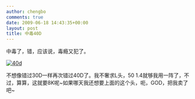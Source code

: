```yaml
---
author: chengbo
comments: true
date: 2009-06-18 14:43:35+00:00
layout: post
title: 中毒40D
---
```


中毒了，错，应该说，毒瘾又犯了。

[![40d](http://farm2.staticflickr.com/1233/1356995163_da4846be86.jpg)](http://www.flickr.com/photos/ainsworthphoto/1356995163/)

不想像错过30D一样再次错过40D了。我不奢求L头，50 1.4就够我用一阵了，不过，算算，这就要8K呢~如果哪天我还想要上面的这个头，呃，GOD，把我卖了吧~

